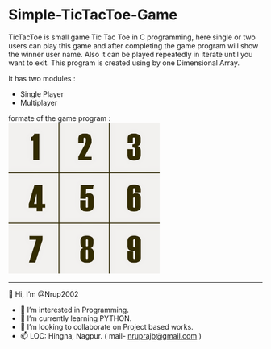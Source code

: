 # Simple-TicTacToe-Game
TicTacToe is small game Tic Tac Toe in C programming, here single or two users can play this game and after completing the game program will show the winner user name. Also it can be played repeatedly in iterate until you  want to exit. This program is created using by one Dimensional Array.

It has two modules :
- Single Player 
- Multiplayer

formate of the game program :
<br>
<img height='300' src= "Board positions.JPG">
<br>

-----------------------------------------------------------

👋 Hi, I’m @Nrup2002

- 👀 I’m interested in Programming.
- 🌱 I’m currently learning PYTHON.
- 💞️ I’m looking to collaborate on Project based works.
- 📫 LOC: Hingna, Nagpur. ( mail- nruprajb@gmail.com )
